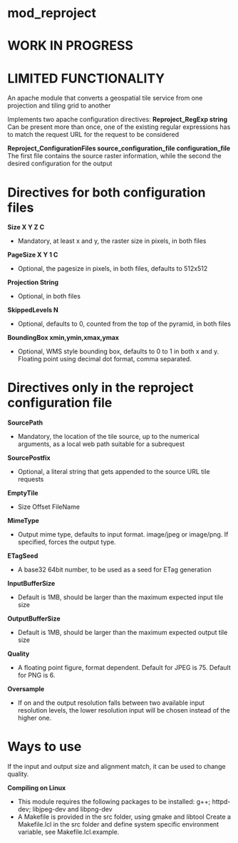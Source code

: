 # mod_reproject

# WORK IN PROGRESS
# LIMITED FUNCTIONALITY

An apache module that converts a geospatial tile service from one projection and tiling grid to another

Implements two apache configuration directives:
**Reproject_RegExp string**
Can be present more than once, one of the existing regular expressions has to match the request URL for the request to be considered

**Reproject_ConfigurationFiles source_configuration_file configuration_file**
The first file contains the source raster information, while the second the desired configuration for the output 

# Directives for both configuration files

**Size X Y Z C**
  - Mandatory, at least x and y, the raster size in pixels, in both files

**PageSize X Y 1 C**
  - Optional, the pagesize in pixels, in both files, defaults to 512x512

**Projection String**
  - Optional, in both files

**SkippedLevels N**
  - Optional, defaults to 0, counted from the top of the pyramid, in both files

**BoundingBox xmin,ymin,xmax,ymax**
  - Optional, WMS style bounding box, defaults to 0 to 1 in both x and y.  Floating point using decimal dot format, comma separated.

# Directives only in the reproject configuration file

**SourcePath**
  - Mandatory, the location of the tile source, up to the numerical arguments, as a local web path suitable for a subrequest

**SourcePostfix**
  - Optional, a literal string that gets appended to the source URL tile requests

**EmptyTile**
  - Size Offset FileName

**MimeType**
  - Output mime type, defaults to input format.  image/jpeg or image/png.  If specified, forces the output type.

**ETagSeed**
  - A base32 64bit number, to be used as a seed for ETag generation

**InputBufferSize**
  - Default is 1MB, should be larger than the maximum expected input tile size

**OutputBufferSize**
  - Default is 1MB, should be larger than the maximum expected output tile size

**Quality**
  - A floating point figure, format dependent.  Default for JPEG is 75.  Default for PNG is 6.

**Oversample**
  - If on and the output resolution falls between two available input resolution levels, the lower resolution input will be chosen instead of the higher one. 

  # Ways to use

  If the input and output size and alignment match, it can be used to change quality.

  **Compiling on Linux**
  - This module requires the following packages to be installed: g++; httpd-dev; libjpeg-dev and libpng-dev
  - A Makefile is provided in the src folder, using gmake and libtool
  Create a Makefile.lcl in the src folder and define system specific environment variable, see Makefile.lcl.example.

